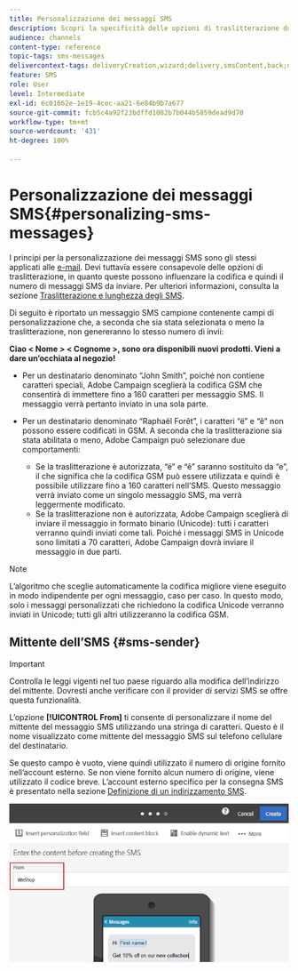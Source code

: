 ```yaml
---
title: Personalizzazione dei messaggi SMS
description: Scopri la specificità delle opzioni di traslitterazione durante la personalizzazione dei messaggi SMS.
audience: channels
content-type: reference
topic-tags: sms-messages
delivercontext-tags: deliveryCreation,wizard;delivery,smsContent,back;delivery,smsContent,back
feature: SMS
role: User
level: Intermediate
exl-id: 6c01662e-1e19-4cec-aa21-6e84b9b7a677
source-git-commit: fcb5c4a92f23bdffd1082b7b044b5859dead9d70
workflow-type: tm+mt
source-wordcount: '431'
ht-degree: 100%

---
```


# Personalizzazione dei messaggi SMS{#personalizing-sms-messages}

I principi per la personalizzazione dei messaggi SMS sono gli stessi applicati alle [e-mail](../../designing/using/personalization.md#inserting-a-personalization-field). Devi tuttavia essere consapevole delle opzioni di traslitterazione, in quanto queste possono influenzare la codifica e quindi il numero di messaggi SMS da inviare. Per ulteriori informazioni, consulta la sezione [Traslitterazione e lunghezza degli SMS](../../administration/using/configuring-sms-channel.md#sms-encoding--length-and-transliteration).

Di seguito è riportato un messaggio SMS campione contenente campi di personalizzazione che, a seconda che sia stata selezionata o meno la traslitterazione, non genereranno lo stesso numero di invii:

**Ciao &lt; Nome > &lt; Cognome >, sono ora disponibili nuovi prodotti. Vieni a dare un’occhiata al negozio!**

* Per un destinatario denominato “John Smith”, poiché non contiene caratteri speciali, Adobe Campaign sceglierà la codifica GSM che consentirà di immettere fino a 160 caratteri per messaggio SMS. Il messaggio verrà pertanto inviato in una sola parte.
* Per un destinatario denominato “Raphaël Forêt”, i caratteri “ë” e “ê” non possono essere codificati in GSM. A seconda che la traslitterazione sia stata abilitata o meno, Adobe Campaign può selezionare due comportamenti:

   * Se la traslitterazione è autorizzata, “ë” e “ê” saranno sostituito da “e”, il che significa che la codifica GSM può essere utilizzata e quindi è possibile utilizzare fino a 160 caratteri nell’SMS. Questo messaggio verrà inviato come un singolo messaggio SMS, ma verrà leggermente modificato.
   * Se la traslitterazione non è autorizzata, Adobe Campaign sceglierà di inviare il messaggio in formato binario (Unicode): tutti i caratteri verranno quindi inviati come tali. Poiché i messaggi SMS in Unicode sono limitati a 70 caratteri, Adobe Campaign dovrà inviare il messaggio in due parti.

>[!NOTE]
>
>L’algoritmo che sceglie automaticamente la codifica migliore viene eseguito in modo indipendente per ogni messaggio, caso per caso. In questo modo, solo i messaggi personalizzati che richiedono la codifica Unicode verranno inviati in Unicode; tutti gli altri utilizzeranno la codifica GSM.

## Mittente dell’SMS {#sms-sender}

>[!IMPORTANT]
>
>Controlla le leggi vigenti nel tuo paese riguardo alla modifica dell’indirizzo del mittente. Dovresti anche verificare con il provider di servizi SMS se offre questa funzionalità.

L’opzione **[!UICONTROL From]** ti consente di personalizzare il nome del mittente del messaggio SMS utilizzando una stringa di caratteri. Questo è il nome visualizzato come mittente del messaggio SMS sul telefono cellulare del destinatario.

Se questo campo è vuoto, viene quindi utilizzato il numero di origine fornito nell’account esterno. Se non viene fornito alcun numero di origine, viene utilizzato il codice breve. L’account esterno specifico per la consegna SMS è presentato nella sezione [Definizione di un indirizzamento SMS](../../administration/using/configuring-sms-channel.md#defining-an-sms-routing).

![](assets/sms_creation_8.png)



